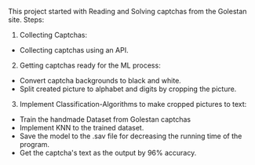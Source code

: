This project started with Reading and Solving captchas from the Golestan site. 
Steps:

1) Collecting Captchas:
- Collecting captchas using an API.

2) Getting captchas ready for the ML process:
- Convert captcha backgrounds to black and white.
- Split created picture to alphabet and digits by cropping the picture. 

3) Implement Classification-Algorithms to make cropped pictures to text:
- Train the handmade Dataset from Golestan captchas
- Implement KNN to the trained dataset.
- Save the model to the .sav file for decreasing the running time of the program.
- Get the captcha's text as the output by 96% accuracy.
